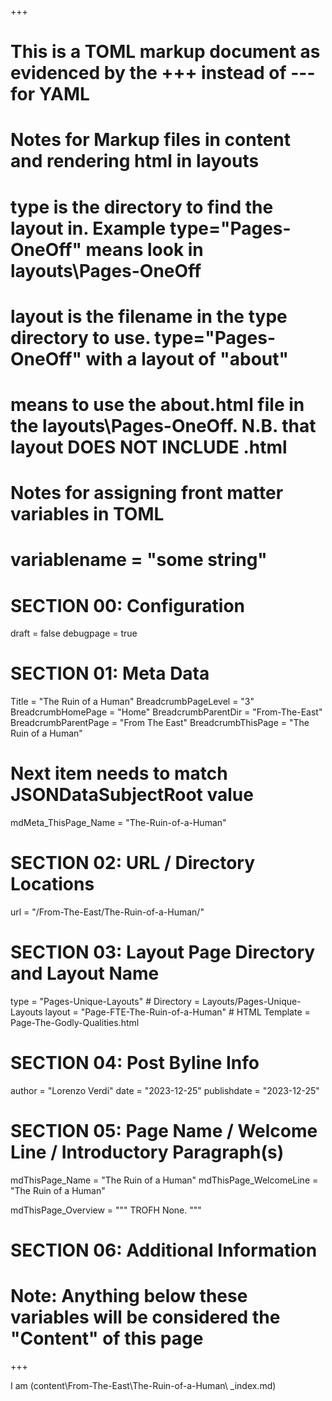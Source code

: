 +++
# This is a TOML markup document as evidenced by the +++ instead of --- for YAML
# Notes for Markup files in content and rendering html in layouts
#    type is the directory to find the layout in. Example type="Pages-OneOff" means look in layouts\Pages-OneOff
#    layout is the filename in the type directory to use. type="Pages-OneOff" with a layout of "about"
#    means to use the about.html file in the layouts\Pages-OneOff. N.B. that layout DOES NOT INCLUDE .html
#
# Notes for assigning front matter variables in TOML
#    variablename = "some string"

# SECTION 00: Configuration
draft = false
debugpage = true

# SECTION 01: Meta Data
Title = "The Ruin of a Human"
BreadcrumbPageLevel = "3"
BreadcrumbHomePage  = "Home"
BreadcrumbParentDir = "From-The-East"
BreadcrumbParentPage = "From The East"
BreadcrumbThisPage = "The Ruin of a Human"

# Next item needs to match JSONDataSubjectRoot value
mdMeta_ThisPage_Name = "The-Ruin-of-a-Human"

# SECTION 02: URL / Directory Locations
url = "/From-The-East/The-Ruin-of-a-Human/"

# SECTION 03: Layout Page Directory and Layout Name
type = "Pages-Unique-Layouts"            # Directory = Layouts/Pages-Unique-Layouts
layout = "Page-FTE-The-Ruin-of-a-Human"  # HTML Template = Page-The-Godly-Qualities.html

# SECTION 04: Post Byline Info
author = "Lorenzo Verdi"
date = "2023-12-25"
publishdate = "2023-12-25"

# SECTION 05: Page Name / Welcome Line / Introductory Paragraph(s)
mdThisPage_Name = "The Ruin of a Human"
mdThisPage_WelcomeLine = "The Ruin of a Human"

mdThisPage_Overview = """
   TROFH None.
"""

# SECTION 06: Additional Information


# Note: Anything below these variables will be considered the "Content" of this page

+++

I am (content\From-The-East\The-Ruin-of-a-Human\ _index.md)